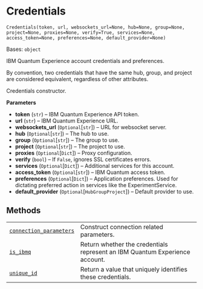 # Credentials

<span id="undefined" />

`Credentials(token, url, websockets_url=None, hub=None, group=None, project=None, proxies=None, verify=True, services=None, access_token=None, preferences=None, default_provider=None)`

Bases: `object`

IBM Quantum Experience account credentials and preferences.

<Admonition title="Note" type="note">
  By convention, two credentials that have the same hub, group, and project are considered equivalent, regardless of other attributes.
</Admonition>

Credentials constructor.

**Parameters**

*   **token** (`str`) – IBM Quantum Experience API token.
*   **url** (`str`) – IBM Quantum Experience URL.
*   **websockets\_url** (`Optional`\[`str`]) – URL for websocket server.
*   **hub** (`Optional`\[`str`]) – The hub to use.
*   **group** (`Optional`\[`str`]) – The group to use.
*   **project** (`Optional`\[`str`]) – The project to use.
*   **proxies** (`Optional`\[`Dict`]) – Proxy configuration.
*   **verify** (`bool`) – If `False`, ignores SSL certificates errors.
*   **services** (`Optional`\[`Dict`]) – Additional services for this account.
*   **access\_token** (`Optional`\[`str`]) – IBM Quantum access token.
*   **preferences** (`Optional`\[`Dict`]) – Application preferences. Used for dictating preferred action in services like the ExperimentService.
*   **default\_provider** (`Optional`\[`HubGroupProject`]) – Default provider to use.

## Methods

|                                                                                                                                                                                                                                          |                                                                             |
| ---------------------------------------------------------------------------------------------------------------------------------------------------------------------------------------------------------------------------------------- | --------------------------------------------------------------------------- |
| [`connection_parameters`](qiskit.providers.ibmq.credentials.Credentials.connection_parameters#qiskit.providers.ibmq.credentials.Credentials.connection_parameters "qiskit.providers.ibmq.credentials.Credentials.connection_parameters") | Construct connection related parameters.                                    |
| [`is_ibmq`](qiskit.providers.ibmq.credentials.Credentials.is_ibmq#qiskit.providers.ibmq.credentials.Credentials.is_ibmq "qiskit.providers.ibmq.credentials.Credentials.is_ibmq")                                                         | Return whether the credentials represent an IBM Quantum Experience account. |
| [`unique_id`](qiskit.providers.ibmq.credentials.Credentials.unique_id#qiskit.providers.ibmq.credentials.Credentials.unique_id "qiskit.providers.ibmq.credentials.Credentials.unique_id")                                                 | Return a value that uniquely identifies these credentials.                  |

